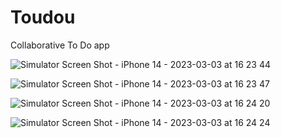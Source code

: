 # Toudou
Collaborative To Do app

![Simulator Screen Shot - iPhone 14 - 2023-03-03 at 16 23 44](https://user-images.githubusercontent.com/62436303/222759246-7c5f1a9f-c5cd-43f9-93fc-b6e13f2fd20a.png)

![Simulator Screen Shot - iPhone 14 - 2023-03-03 at 16 23 47](https://user-images.githubusercontent.com/62436303/222759245-13a0f1de-f88a-4005-855f-4cee2623db03.png)

![Simulator Screen Shot - iPhone 14 - 2023-03-03 at 16 24 20](https://user-images.githubusercontent.com/62436303/222759244-24bfeffc-29a0-4d36-9750-735fa859fb98.png)

![Simulator Screen Shot - iPhone 14 - 2023-03-03 at 16 24 24](https://user-images.githubusercontent.com/62436303/222759240-6dfc6c4a-1225-4bb8-9b09-e1cb2c5e07fe.png)
